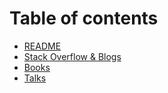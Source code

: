 # Table of contents

* [README](README.md)
* [Stack Overflow & Blogs](stack-overflow-and-blogs.md)
* [Books](books.md)
* [Talks](talks.md)

